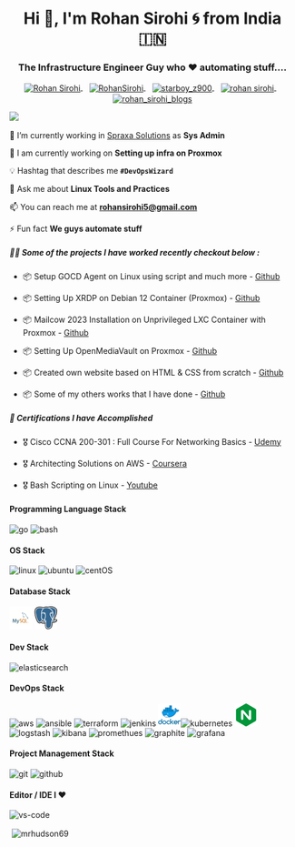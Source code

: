<h1 align="center">Hi 👋, I'm Rohan Sirohi 🌀 from India 🇮🇳</h1>
<h3 align="center">The Infrastructure Engineer Guy who ♥ automating stuff....</h3>

<p align="center">
<a href="https://www.linkedin.com/in/starboyjaat/" target="blank">
  <img align="center" src="https://cdn.jsdelivr.net/npm/simple-icons@3/icons/linkedin.svg" alt="Rohan Sirohi" width="22px" />
</a>
  &nbsp;&nbsp;
<a href="https://stackoverflow.com/users/22533399/rohan-sirohi" target="blank">
  <img align="center" src="https://cdn.jsdelivr.net/npm/simple-icons@3/icons/stackoverflow.svg" alt="RohanSirohi" width="22px" />
</a>
  &nbsp;&nbsp;
<a href="https://fb.com/rohansirohi" target="blank">
  <img align="center" src="https://cdn.jsdelivr.net/npm/simple-icons@3/icons/facebook.svg" alt="starboy_z900" width="22px" />
</a>
  &nbsp;&nbsp;
<a href="https://instagram.com/jasper_jaat" target="blank">
  <img align="center" src="https://cdn.jsdelivr.net/npm/simple-icons@3/icons/instagram.svg" alt="rohan sirohi" width="22px" />
</a>
  &nbsp;&nbsp;
<a href="https://portfolio.bullyfive.in/" target="blank">
  <img align="center" src="https://cdn.jsdelivr.net/npm/simple-icons@3/icons/wordpress.svg" alt="rohan_sirohi_blogs" width="22px" />
</a></p>

![](https://komarev.com/ghpvc/?username=jasper_jaat&style=flat-square&color=blue)

🏢 I’m currently working in [Spraxa Solutions](https://www.spraxa.com) as **Sys Admin**

🌱 I am currently working on **Setting up infra on Proxmox**

💡 Hashtag that describes me **`#DevOpsWizard`**

💬 Ask me about **Linux Tools and Practices**

📫 You can reach me at **rohansirohi5@gmail.com**

⚡ Fun fact **We guys automate stuff**

##### 👨‍💻 Some of the projects I have worked recently checkout below :

- 📦 Setup GOCD Agent on Linux using script and much more - [Github](https://github.com/Mrhudson69/Install-go-agent-in-linux-container)

- 📦 Setting Up XRDP on Debian 12 Container (Proxmox) - [Github](https://github.com/Mrhudson69/setup-xrdp-on-debian-12-container-lxc)

- 📦 Mailcow 2023 Installation on Unprivileged LXC Container with Proxmox - [Github](https://github.com/Mrhudson69/Mailcow-Setup-inside-LXC-Proxmox)

- 📦 Setting Up OpenMediaVault on Proxmox - [Github](https://github.com/Mrhudson69/Setup-Openmedia-Vault-on-Proxmox)

- 📦 Created own website based on HTML & CSS from scratch - [Github](https://github.com/Mrhudson69/Thinkwisenew)

- 📦 Some of my others works that I have done - [Github](https://github.com/Mrhudson69/Devops-guide)   

##### 🧾 Certifications I have Accomplished

- 🎖 Cisco CCNA 200-301 : Full Course For Networking Basics - [Udemy](https://www.udemy.com/course/new-ccna-full-course/)

 - 🎖 Architecting Solutions on AWS - [Coursera](https://www.coursera.org/learn/architecting-solutions-on-aws)

 - 🎖 Bash Scripting on Linux - [Youtube](https://youtube.com/playlist?list=PLT98CRl2KxKGj-VKtApD8-zCqSaN2mD4w&si=oZRBfdHqd3tfHeE_)


#### Programming Language Stack
<p align="left"><img src="https://www.vectorlogo.zone/logos/w3_css/w3_css-icon.svg" alt="go" title="go" width="40" height="40"/> 
<img src="https://www.vectorlogo.zone/logos/w3_html5/w3_html5-icon.svg" alt="bash" title="bash" title="bash" width="40" height="40"/> </p> 

#### OS Stack
<p align="left"><img src="https://brandlogos.net/wp-content/uploads/2020/03/Linux-logo.png" alt="linux" title="linux" width="40" height="40"/>  <img src="https://www.vectorlogo.zone/logos/ubuntu/ubuntu-icon.svg" alt="ubuntu" title="ubuntu" width="40" height="40"/> <img src="https://www.vectorlogo.zone/logos/centos/centos-icon.svg" alt="centOS" title="centOS" width="40" height="40"/> </p>

#### Database Stack
<p align="left"><img src="https://raw.githubusercontent.com/github/explore/80688e429a7d4ef2fca1e82350fe8e3517d3494d/topics/mysql/mysql.png" alt="mysql" title="mysql" width="40" height="40"/>  <img src="https://raw.githubusercontent.com/github/explore/80688e429a7d4ef2fca1e82350fe8e3517d3494d/topics/postgresql/postgresql.png" alt="postgresql" title="postgresql" width="40" height="40"/> </p>

#### Dev Stack
<p align="left"> <img src="https://www.vectorlogo.zone/logos/elastic/elastic-icon.svg" alt="elasticsearch" title="elasticsearch" width="40" height="40"/> </p>

#### DevOps Stack
<p align="left"><img src="https://www.vectorlogo.zone/logos/amazon_aws/amazon_aws-icon.svg" alt="aws" title="aws" width="40" height="40"/>  <img src="https://www.vectorlogo.zone/logos/ansible/ansible-icon.svg" alt="ansible" title="ansible" width="40" height="40"/> <img src="https://www.vectorlogo.zone/logos/terraformio/terraformio-icon.svg" alt="terraform" title="terraform" width="40" height="40"/> <img src="https://www.vectorlogo.zone/logos/jenkins/jenkins-icon.svg" alt="jenkins" title="jenkins" width="40" height="40"/> <img src="https://raw.githubusercontent.com/github/explore/80688e429a7d4ef2fca1e82350fe8e3517d3494d/topics/docker/docker.png" alt="docker" title="docker" width="40" height="40"/><img src="https://www.vectorlogo.zone/logos/kubernetes/kubernetes-icon.svg" alt="kubernetes" title="kubernetes" width="40" height="40"/> <img src="https://raw.githubusercontent.com/github/explore/85cceaeeaf993ca35664dc37ea24f9237fbbfc14/topics/nginx/nginx.png" alt="nginx" title="nginx" width="40" height="40"/>  <img src="https://www.vectorlogo.zone/logos/elasticco_logstash/elasticco_logstash-icon.svg" alt="logstash" title="logstash" width="40" height="40"/> <img src="https://www.vectorlogo.zone/logos/elasticco_kibana/elasticco_kibana-icon.svg" alt="kibana" title="kibana" width="40" height="40"/> <img src="https://www.vectorlogo.zone/logos/prometheusio/prometheusio-icon.svg" alt="promethues" title="promethues" width="40" height="40"/> <img src="https://www.vectorlogo.zone/logos/graphiteapp/graphiteapp-icon.svg" alt="graphite" title="graphite" width="40" height="40"/> <img src="https://www.vectorlogo.zone/logos/grafana/grafana-icon.svg" alt="grafana" title="grafana" width="40" height="40"/> </p>

#### Project Management Stack
<p align="left"><img src="https://www.vectorlogo.zone/logos/git-scm/git-scm-icon.svg" alt="git" title="git" width="40" height="40"/>  <img src="https://www.vectorlogo.zone/logos/github/github-icon.svg" alt="github" title="github" width="40" height="40"/></p>

#### Editor / IDE I ♥
<p align="left"> <img src="https://www.vectorlogo.zone/logos/visualstudio_code/visualstudio_code-icon.svg" alt="vs-code" title="vs-code" width="40" height="40"/> </p>

<p>&nbsp;<img align="center" src="https://github-readme-stats.vercel.app/api?username=mrhudson69&show_icons=true&hide=stars,issues" alt="mrhudson69" /></p>
